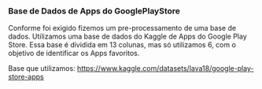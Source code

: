 ### Base de Dados de Apps do GooglePlayStore
Conforme foi exigido fizemos um pre-processamento de uma base de dados. Utilizamos uma base de dados do Kaggle de Apps do Google Play Store. Essa base é dividida em 13 colunas, mas só utilizamos 6, com o objetivo de identificar os Apps favoritos.

Base que utilizamos: https://www.kaggle.com/datasets/lava18/google-play-store-apps

